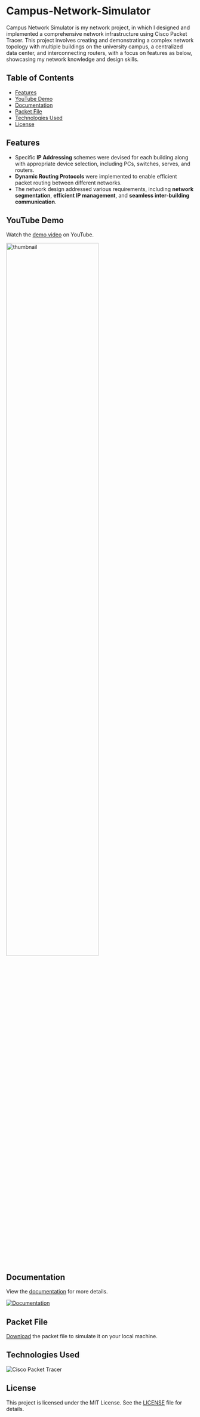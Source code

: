 # Campus-Network-Simulator

Campus Network Simulator is my network project, in which I designed and implemented a comprehensive network infrastructure using Cisco Packet Tracer. This project involves creating and demonstrating a complex network topology with multiple buildings on the university campus, a centralized data center, and interconnecting routers, with a focus on features as below, showcasing my network knowledge and design skills. 

## Table of Contents
- [Features](#features)
- [YouTube Demo](#youtube-demo)
- [Documentation](#documentation)
- [Packet File](#packet-file)
- [Technologies Used](#technologies-used)
- [License](#license)


## Features
- Specific **IP Addressing** schemes were devised for each building along with appropriate device selection, including PCs, switches, serves, and routers. 
- **Dynamic Routing Protocols** were implemented to enable efficient packet routing between different networks.
- The network design addressed various requirements, including **network segmentation**, **efficient IP management**, and **seamless inter-building communication**.

## YouTube Demo 
Watch the [demo video](https://www.youtube.com/watch?v=ayVUSVRPLqE) on YouTube.

<a href="https://www.youtube.com/watch?v=ayVUSVRPLqE">
  <img src="https://github.com/user-attachments/assets/b43d3df1-19e7-4941-9a04-918bc87d5ffa" alt="thumbnail" width="70%" height="70%">
</a>

## Documentation 
View the [documentation](https://github.com/Ryo-samuraiJP/Campus-Network-Simulator/blob/main/Documentation%20of%20Campus%20Network%20Simulator%20-%20Ryoichi%20Homma.pdf) for more details.

[![Documentation](https://github.com/user-attachments/assets/cb2ec489-7df0-4e0b-8f3c-68b9b4fa4cee)](https://github.com/Ryo-samuraiJP/Campus-Network-Simulator/blob/main/Documentation%20of%20Campus%20Network%20Simulator%20-%20Ryoichi%20Homma.pdf)

## Packet File
[Download](https://github.com/Ryo-samuraiJP/Campus-Network-Simulator/blob/main/Campus%20Network%20Simulator%20-%20Ryoichi%20Homma.pkt) the packet file to simulate it on your local machine.

## Technologies Used
![Cisco Packet Tracer](https://img.shields.io/badge/Cisco%20Packet%20Tracer-1BA0D7?style=for-the-badge&logo=cisco&logoSize=auto&labelColor=grey)

## License 
This project is licensed under the MIT License. See the [LICENSE](https://github.com/Ryo-samuraiJP/Campus-Network-Simulator/blob/main/LICENSE.md) file for details.
